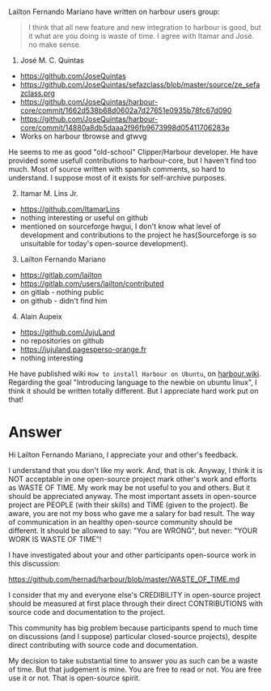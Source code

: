 Lailton Fernando Mariano have written on harbour users group:

> I think that all new feature and new integration to harbour is good, but it what are you doing is waste of time.
I agree with Itamar and José. no make sense.


1. José M. C. Quintas

- https://github.com/JoseQuintas
- https://github.com/JoseQuintas/sefazclass/blob/master/source/ze_sefazclass.prg
- https://github.com/JoseQuintas/harbour-core/commit/1662d538b68d0602a7d27651e0935b78fc67d090
- https://github.com/JoseQuintas/harbour-core/commit/14880a8db5daaa2f96fb9673998d05411706283e
- Works on harbour tbrowse and gtwvg

He seems to me as good "old-school" Clipper/Harbour developer.
He have provided some usefull contributions to harbour-core, but I haven't find too much.
Most of source written with spanish comments, so hard to understand. I suppose most of it exists for self-archive purposes.


2. Itamar M. Lins Jr.

- https://github.com/ItamarLins
- nothing interesting or useful on github
- mentioned on sourceforge hwgui, I don't know what level of development and contributions to the project he has(Sourceforge is so unsuitable for today's open-source development).


3. Lailton Fernando Mariano

- https://gitlab.com/lailton
- https://gitlab.com/users/lailton/contributed
- on gitlab - nothing public
- on github - didn't find him


4. Alain Aupeix

- https://github.com/JujuLand
- no repositories on github
- https://jujuland.pagesperso-orange.fr
- nothing interesting

He have published wiki `How to install Harbour on Ubuntu`, on [harbour.wiki](https://harbour.wiki/index.asp?page=PublicArticles).
Regarding the goal "Introducing language to the newbie on ubuntu linux", I think it should be written totally different.
But I appreciate hard work put on that!



Answer
===================

Hi Lailton Fernando Mariano,
I appreciate your and other's feedback.

I understand that you don't like my work. And, that is ok.
Anyway, I think it is NOT acceptable in one open-source project mark other's work and efforts as WASTE OF TIME.
My work may be not useful  to you and others. But it should be appreciated anyway.
The most important assets in open-source project are PEOPLE (with their skills) and TIME (given to the project).
Be aware, you are not my boss who gave me a salary for bad result. The way of communication in an healthy 
open-source community should be different. 
It should be allowed to say: "You are WRONG", but never: "YOUR WORK IS WASTE OF TIME"!

I have investigated about your and other participants open-source work  in this discussion:

https://github.com/hernad/harbour/blob/master/WASTE_OF_TIME.md

I consider that my and everyone else's CREDIBILITY in open-source project should be measured at first place 
through their direct CONTRIBUTIONS with source code and documentation to the project.

This community has big problem because participants spend to much time on discussions (and I suppose) 
particular closed-source projects), despite direct contributing with source code and documentation.

My decision to take substantial time to answer you as such can be a waste of time.
But that judgement is mine. You are free to read or not. You are free use it or not.
That is open-source spirit.

